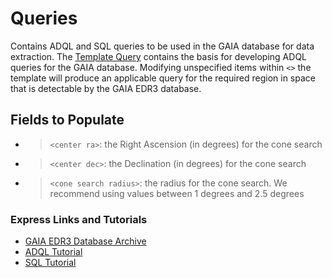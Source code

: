 # Queries
Contains ADQL and SQL queries to be used in the GAIA database for data extraction. The [Template Query](https://github.com/RikGhosh487/Membership-Classification-Pipeline/blob/main/queries/template.sql) contains the basis for developing ADQL queries for the GAIA database. Modifying unspecified items within `<>` the template will produce an applicable query for the required region in space that is detectable by the GAIA EDR3 database.

## Fields to Populate
- >`<center ra>`: the Right Ascension (in degrees) for the cone search
- >`<center dec>`: the Declination (in degrees) for the cone search
- >`<cone search radius>`: the radius for the cone search. We recommend using values between 1 degrees and 2.5 degrees

### Express Links and Tutorials
- [GAIA EDR3 Database Archive](https://gea.esac.esa.int/)
- [ADQL Tutorial](https://gea.esac.esa.int/archive-help/adql/examples/index.html)
- [SQL Tutorial](https://www.w3schools.com/sql/)
